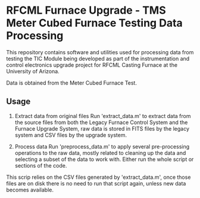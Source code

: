 # RFCML Furnace Upgrade - TMS Meter Cubed Furnace Testing Data Processing
This repository contains software and utilities used for processing data from testing the TIC Module being developed as part of the instrumentation and control electronics upgrade project for RFCML Casting Furnace at the University of Arizona.

Data is obtained from the Meter Cubed Furnace Test.

## Usage
1. Extract data from original files
Run 'extract_data.m' to extract data from the source files from both the Legacy Furnace Control System and the Furnace Upgrade System, raw data is stored in FITS files by the legacy system and CSV files by the upgrade system.

2. Process data
Run 'preprocess_data.m' to apply several pre-processing operations to the raw data, mostly related to cleaning up the data and selecting a subset of the data to work with. Either run the whole script or sections of the code.

This scrip relies on the CSV files generated by 'extract_data.m', once those files are on disk there is no need to run that script again, unless new data becomes available.